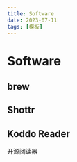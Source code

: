 ```yaml
---
title: Software
date: 2023-07-11
tags: [模板]
---
```

# Software
## brew
## Shottr
## Koddo Reader
开源阅读器